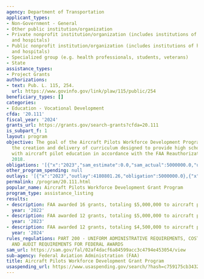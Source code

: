 ```yaml
---
agency: Department of Transportation
applicant_types:
- Non-Government - General
- Other public institution/organization
- Private nonprofit institution/organization (includes institutions of higher education
  and hospitals)
- Public nonprofit institution/organization (includes institutions of higher education
  and hospitals)
- Specialized group (e.g. health professionals, students, veterans)
- State
assistance_types:
- Project Grants
authorizations:
- text: Pub. L. 115, 254.
  url: https://www.govinfo.gov/link/plaw/115/public/254
beneficiary_types: []
categories:
- Education - Vocational Development
cfda: '20.111'
fiscal_year: '2024'
grants_url: https://grants.gov/search-grants?cfda=20.111
is_subpart_f: 1
layout: program
objective: The goal of the Aircraft Pilots Workforce Development Program is to support
  the creation and delivery of curriculum designed to provide high school students
  with aircraft pilot education in accordance with the FAA Reauthorization Act of
  2018.
obligations: '[{"x":"2023","sam_estimate":0.0,"sam_actual":5000000.0,"usa_spending_actual":5000000.0},{"x":"2024","sam_estimate":0.0,"sam_actual":4500000.0,"usa_spending_actual":0.0},{"x":"2025","sam_estimate":0.0,"sam_actual":9000000.0,"usa_spending_actual":0.0}]'
other_program_spending: null
outlays: '[{"x":"2023","outlay":4180801.26,"obligation":5000000.0},{"x":"2024","outlay":0.0,"obligation":0.0},{"x":"2025","outlay":0.0,"obligation":0.0}]'
permalink: /program/20.111.html
popular_name: Aircraft Pilots Workforce Development Grant Program
program_type: assistance_listing
results:
- description: FAA awarded 16 grants, totaling $5,000,000 to aircraft pilot recipients.
  year: '2022'
- description: FAA awarded 12 grants, totaling $5,000,000 to aircraft pilot recipients.
  year: '2023'
- description: FAA awarded 12 grants, totaling $4,500,000 to aircraft pilot recipients.
  year: '2024'
rules_regulations: PART 200 - UNIFORM ADMINISTRATIVE REQUIREMENTS, COST PRINCIPLES,
  AND AUDIT REQUIREMENTS FOR FEDERAL AWARDS
sam_url: https://sam.gov/fal/02af4dacf6a84599acc3c4794e453054/view
sub-agency: Federal Aviation Administration (FAA)
title: Aircraft Pilots Workforce Development Grant Program
usaspending_url: https://www.usaspending.gov/search/?hash=c759175cb34326d048c14c3247de3f05
---
```


